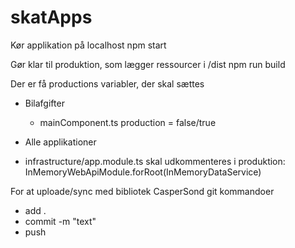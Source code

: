 # skatApps

Kør applikation på localhost
npm start

Gør klar til produktion, som lægger ressourcer i /dist
npm run build

Der er få productions variabler, der skal sættes
* Bilafgifter
  - mainComponent.ts 
    production = false/true
 
 * Alle applikationer 
 - infrastructure/app.module.ts
   skal udkommenteres i produktion: InMemoryWebApiModule.forRoot(InMemoryDataService) 
   
    
For at uploade/sync med bibliotek CasperSond
git kommandoer
- add .
- commit -m "text"
- push 


